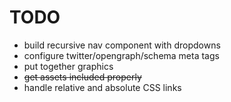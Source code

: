 # TODO

 - build recursive nav component with dropdowns
 - configure twitter/opengraph/schema meta tags
 - put together graphics
 - ~~get assets included properly~~
 - handle relative and absolute CSS links